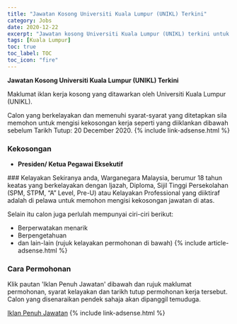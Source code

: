 ```yaml
---
title: "Jawatan Kosong Universiti Kuala Lumpur (UNIKL) Terkini" 
category: Jobs 
date: 2020-12-22 
excerpt: "Jawatan kosong Universiti Kuala Lumpur (UNIKL) terkini untuk kekosongan Presiden/ Ketua Pegawai Eksekutif" 
tags: [Kuala Lumpur] 
toc: true 
toc_label: TOC 
toc_icon: "fire" 
--- 
```


**Jawatan Kosong Universiti Kuala Lumpur (UNIKL) Terkini**

Maklumat iklan kerja kosong yang ditawarkan oleh Universiti Kuala Lumpur (UNIKL). 

Calon yang berkelayakan dan memenuhi syarat-syarat yang ditetapkan sila memohon untuk mengisi kekosongan kerja seperti yang diiklankan dibawah sebelum Tarikh Tutup: 20 December 2020. 
{% include link-adsense.html %} 
### Kekosongan 
<ul>
<li>
<p><strong>Presiden/ Ketua Pegawai Eksekutif</strong></p>
</li>
</ul> 
### Kelayakan 
Sekiranya anda, Warganegara Malaysia, berumur 18 tahun keatas yang berkelayakan dengan Ijazah, Diploma, Sijil Tinggi Persekolahan (SPM, STPM, “A” Level, Pre-U) atau Kelayakan Professional yang diiktiraf adalah di pelawa untuk memohon mengisi kekosongan jawatan di atas.

Selain itu calon juga perlulah mempunyai ciri-ciri berikut:
- Berperwatakan menarik
- Berpengetahuan
- dan lain-lain (rujuk kelayakan permohonan di bawah) 
{% include article-adsense.html %} 
### Cara Permohonan 
Klik pautan 'Iklan Penuh Jawatan' dibawah dan rujuk maklumat permohonan, syarat kelayakan dan tarikh tutup permohonan kerja tersebut.
Calon yang disenaraikan pendek sahaja akan dipanggil temuduga.

<a href="https://www.mara.gov.my/jawatan-kosong-di-universiti-kuala-lumpur-unikl/" class="btn btn--info" target="_blank" rel="nofollow noopenner">Iklan Penuh Jawatan</a> 
{% include link-adsense.html %} 